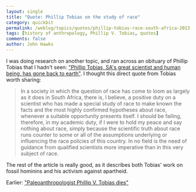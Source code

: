 ```yaml
---
layout: single 
title: "Quote: Phillip Tobias on the study of race" 
category: quickbit
permalink: /weblog/topics/quotes/phillip-tobias-race-south-africa-2013.html
tags: [history of anthropology, Phillip V. Tobias, quotes] 
comments: false 
author: John Hawks 
---
```


I was doing research on another topic, and ran across an obituary of Phillip Tobias that I hadn't seen: <a href="http://www.dailymaverick.co.za/article/2012-06-08-phillip-tobias-sas-great-scientist-and-human-being-has-gone-back-to-earth/#.UZGuajl3qfQ">"Phillip Tobias, SA's great scientist and human being, has gone back to earth"</a>. I thought this direct quote from Tobias worth sharing: 

<blockquote>In a society in which the question of race has come to loom as largely as it does in South Africa, there is, I believe, a positive duty on a scientist who has made a special study of race to make known the facts and the most highly confirmed hypotheses about race, whenever a suitable opportunity presents itself. I should be failing, therefore, in my academic duty, if I were to hold my peace and say nothing about race, simply because the scientific truth about race runs counter to some or all of the assumptions underlying or influencing the race policies of this country. In no field is the need of guidance from qualified scientists more imperative than in this very subject of race.</blockquote>

The rest of the article is really good, as it describes both Tobias' work on fossil hominins and his activism against apartheid.

Earlier: <a href="http://johnhawks.net/weblog/topics/history/anthropology/phillip-tobias-2012.html">"Paleoanthropologist Phillip V. Tobias dies"</a>


